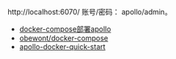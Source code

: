 

http://localhost:6070/
账号/密码：  apollo/admin。

- [docker-compose部署apollo](https://blog.csdn.net/miss1181248983/article/details/108759349)
- [obewont/docker-compose](https://github.com/Tobewont/docker-compose/tree/master/apollo)
- [apollo-docker-quick-start](https://github.com/apolloconfig/apollo/tree/master/scripts/docker-quick-start)